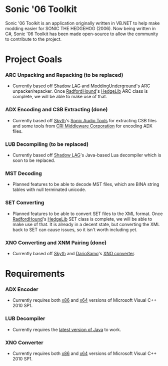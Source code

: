 # Sonic '06 Toolkit
Sonic '06 Toolkit is an application originally written in VB.NET to help make modding easier for SONIC THE HEDGEHOG (2006). Now being written in C#, Sonic '06 Toolkit has been made open-source to allow the community to contribute to the project.

# Project Goals
### ARC Unpacking and Repacking (to be replaced)
- Currently based off [Shadow LAG](https://github.com/lllsondowlll) and [ModdingUnderground](https://www.youtube.com/user/ModdingUnderground)'s ARC unpacker/repacker. Once [RadfordHound](https://github.com/Radfordhound)'s [HedgeLib](https://github.com/Radfordhound/HedgeLib) ARC class is complete, we will be able to make use of that.

### ADX Encoding and CSB Extracting (done)
- Currently based off [Skyth](https://github.com/blueskythlikesclouds)'s [Sonic Audio Tools](https://github.com/blueskythlikesclouds/SonicAudioTools) for extracting CSB files and some tools from [CRI Middleware Corporation](https://www.criware.com/en/) for encoding ADX files.

### LUB Decompiling (to be replaced)
- Currently based off [Shadow LAG](https://github.com/lllsondowlll)'s Java-based Lua decompiler which is soon to be replaced.

### MST Decoding
- Planned features to be able to decode MST files, which are BINA string tables with null terminated unicode.

### SET Converting
- Planned features to be able to convert SET files to the XML format. Once [RadfordHound](https://github.com/Radfordhound)'s [HedgeLib](https://github.com/Radfordhound/HedgeLib) SET class is complete, we will be able to make use of that. It is already in a decent state, but converting the XML back to SET can cause issues, so it isn't worth including yet.

### XNO Converting and XNM Pairing (done)
- Currently based off [Skyth](https://github.com/blueskythlikesclouds) and [DarioSamo](https://github.com/DarioSamo)'s [XNO converter](https://github.com/blueskythlikesclouds/SkythTools/blob/master/Sonic%20'06/xno2dae.exe).

# Requirements
### ADX Encoder
- Currently requires both [x86](https://www.microsoft.com/de-de/download/details.aspx?id=8328) and [x64](https://www.microsoft.com/en-us/download/details.aspx?id=13523) versions of Microsoft Visual C++ 2010 SP1.

### LUB Decompiler
- Currently requires the [latest version of Java](https://www.java.com/en/download/) to work.

### XNO Converter
- Currently requires both [x86](https://www.microsoft.com/de-de/download/details.aspx?id=8328) and [x64](https://www.microsoft.com/en-us/download/details.aspx?id=13523) versions of Microsoft Visual C++ 2010 SP1.

